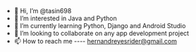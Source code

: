- 👋 Hi, I’m @tasin698
- 👀 I’m interested in Java and Python
- 🌱 I’m currently learning Python, Django and Android Studio
- 💞️ I’m looking to collaborate on any app development project
- 📫 How to reach me ---- hernandreyesrider@gmail.com

<!---
tasin698/tasin698 is a ✨ special ✨ repository because its `README.md` (this file) appears on your GitHub profile.
You can click the Preview link to take a look at your changes.
--->
